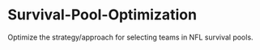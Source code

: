 # Survival-Pool-Optimization
Optimize the strategy/approach for selecting teams in NFL survival pools.
